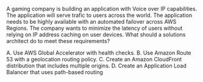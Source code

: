 A gaming company is building an application with Voice over IP capabilities. The application will serve trafic to users across the world. The application needs to be highly available with an automated failover across AWS Regions. The company wants to minimize the latency of users without relying on IP address caching on user devices. What should a solutions architect do to meet these requirements? 

A. Use AWS Global Accelerator with health checks. 
B. Use Amazon Route 53 with a geolocation routing policy. 
C. Create an Amazon CloudFront distribution that includes multiple origins. 
D. Create an Application Load Balancer that uses path-based routing